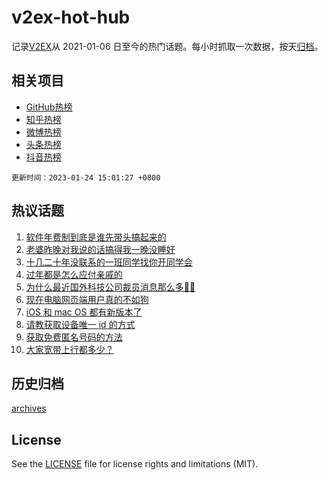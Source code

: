 # v2ex-hot-hub

 记录[V2EX](https://www.v2ex.com/)从 2021-01-06 日至今的热门话题。每小时抓取一次数据，按天[归档](archives)。
 
 ## 相关项目

- [GitHub热榜](https://github.com/it985/github-hot-hub)
- [知乎热榜](https://github.com/it985/zhihu-hot-hub)
- [微博热榜](https://github.com/it985/weibo-hot-hub)
- [头条热榜](https://github.com/it985/toutiao-hot-hub)
- [抖音热榜](https://github.com/it985/douyin-hot-hub)


 `更新时间：2023-01-24 15:01:27 +0800`

## 热议话题

1. [软件年费制到底是谁先带头搞起来的](https://www.v2ex.com/t/910344)
1. [老婆昨晚对我说的话搞得我一晚没睡好](https://www.v2ex.com/t/910406)
1. [十几二十年没联系的一班同学找你开同学会](https://www.v2ex.com/t/910411)
1. [过年都是怎么应付亲戚的](https://www.v2ex.com/t/910415)
1. [为什么最近国外科技公司裁员消息那么多😶‍🌫️](https://www.v2ex.com/t/910414)
1. [现在电脑网页端用户真的不如狗](https://www.v2ex.com/t/910379)
1. [iOS 和 mac OS 都有新版本了](https://www.v2ex.com/t/910409)
1. [请教获取设备唯一 id 的方式](https://www.v2ex.com/t/910357)
1. [获取免费匿名号码的方法](https://www.v2ex.com/t/910395)
1. [大家宽带上行都多少？](https://www.v2ex.com/t/910355)

## 历史归档

[archives](archives)

## License

See the [LICENSE](LICENSE) file for license rights and limitations (MIT).
